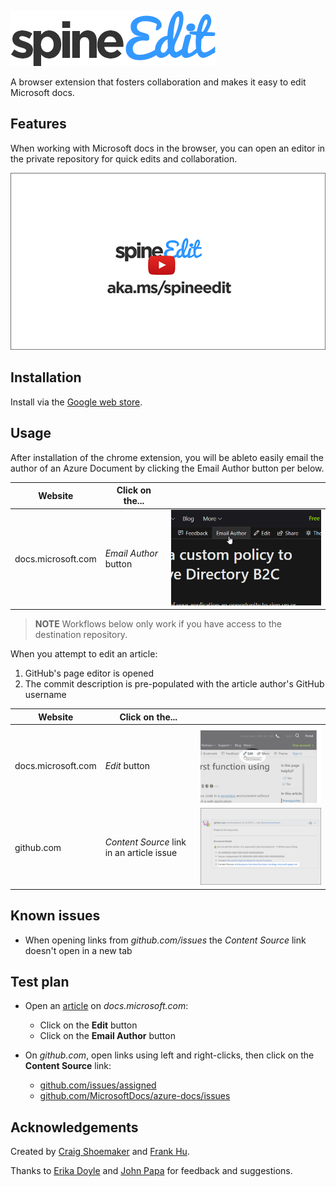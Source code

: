 <a name="introduction"></a>

![SpineEdit](images/spineedit-logo.png)

A browser extension that fosters collaboration and makes it easy to edit Microsoft docs.

## Features

When working with Microsoft docs in the browser, you can open an editor in the private repository for quick edits and collaboration.

[![Video thumbnail](images/video-thumb.png)](https://youtu.be/7yHEUnbjJHc)

## Installation

Install via the [Google web store](https://chrome.google.com/webstore/detail/spineedit/llhlgkbkfdfcbjbfnnakfpgmemopbbnf).

## Usage

After installation of the chrome extension, you will be ableto easily email the author of an Azure Document by clicking the Email Author button per below. 

| Website | Click on the... | |
|---------|-----------------| --- |
| docs.microsoft.com | *Email Author* button | ![Example: Click the Email Author button to open the editor](images/440x280-email-author.png)|

> **NOTE** Workflows below only work if you have access to the destination repository.

When you attempt to edit an article:

1. GitHub's page editor is opened
1. The commit description is pre-populated with the article author's GitHub username

| Website | Click on the... | |
|---------|-----------------| --- |
| docs.microsoft.com | *Edit* button | ![Example: Click the edit button to open the editor](images/440x280.png)|
| github.com | _Content Source_ link in an article issue | ![Example: Click the Content Source link to open the editor](images/440x280-github.png)|

## Known issues

- When opening links from *github.com/issues* the *Content Source* link doesn't open in a new tab

## Test plan

- Open an [article](https://docs.microsoft.com/en-us/azure/azure-functions/functions-create-your-first-function-visual-studio) on *docs.microsoft.com*:
  - Click on the **Edit** button
  - Click on the **Email Author**  button

- On *github.com*, open links using left and right-clicks, then click on the **Content Source** link:
  - [github.com/issues/assigned](https://github.com/issues/assigned)
  - [github.com/MicrosoftDocs/azure-docs/issues](https://github.com/MicrosoftDocs/azure-docs/issues)

## Acknowledgements

Created by [Craig Shoemaker](https://github.com/craigshoemaker) and [Frank Hu](https://github.com/frankhu-msft).

Thanks to [Erika Doyle](https://github.com/erikadoyle) and [John Papa](https://github.com/johnpapa) for feedback and suggestions.
